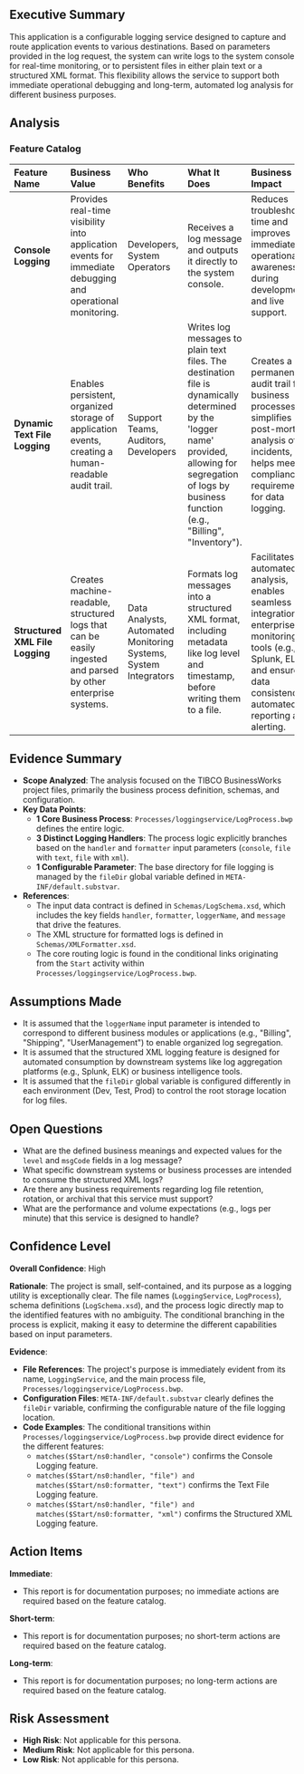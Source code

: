 ## Executive Summary

This application is a configurable logging service designed to capture and route application events to various destinations. Based on parameters provided in the log request, the system can write logs to the system console for real-time monitoring, or to persistent files in either plain text or a structured XML format. This flexibility allows the service to support both immediate operational debugging and long-term, automated log analysis for different business purposes.

## Analysis

### Feature Catalog

| Feature Name | Business Value | Who Benefits | What It Does | Business Impact |
| :--- | :--- | :--- | :--- | :--- |
| **Console Logging** | Provides real-time visibility into application events for immediate debugging and operational monitoring. | Developers, System Operators | Receives a log message and outputs it directly to the system console. | Reduces troubleshooting time and improves immediate operational awareness during development and live support. |
| **Dynamic Text File Logging** | Enables persistent, organized storage of application events, creating a human-readable audit trail. | Support Teams, Auditors, Developers | Writes log messages to plain text files. The destination file is dynamically determined by the 'logger name' provided, allowing for segregation of logs by business function (e.g., "Billing", "Inventory"). | Creates a permanent audit trail for business processes, simplifies post-mortem analysis of incidents, and helps meet compliance requirements for data logging. |
| **Structured XML File Logging** | Creates machine-readable, structured logs that can be easily ingested and parsed by other enterprise systems. | Data Analysts, Automated Monitoring Systems, System Integrators | Formats log messages into a structured XML format, including metadata like log level and timestamp, before writing them to a file. | Facilitates automated log analysis, enables seamless integration with enterprise monitoring tools (e.g., Splunk, ELK), and ensures data consistency for automated reporting and alerting. |

## Evidence Summary

-   **Scope Analyzed**: The analysis focused on the TIBCO BusinessWorks project files, primarily the business process definition, schemas, and configuration.
-   **Key Data Points**:
    -   **1 Core Business Process**: `Processes/loggingservice/LogProcess.bwp` defines the entire logic.
    -   **3 Distinct Logging Handlers**: The process logic explicitly branches based on the `handler` and `formatter` input parameters (`console`, `file` with `text`, `file` with `xml`).
    -   **1 Configurable Parameter**: The base directory for file logging is managed by the `fileDir` global variable defined in `META-INF/default.substvar`.
-   **References**:
    -   The input data contract is defined in `Schemas/LogSchema.xsd`, which includes the key fields `handler`, `formatter`, `loggerName`, and `message` that drive the features.
    -   The XML structure for formatted logs is defined in `Schemas/XMLFormatter.xsd`.
    -   The core routing logic is found in the conditional links originating from the `Start` activity within `Processes/loggingservice/LogProcess.bwp`.

## Assumptions Made

-   It is assumed that the `loggerName` input parameter is intended to correspond to different business modules or applications (e.g., "Billing", "Shipping", "UserManagement") to enable organized log segregation.
-   It is assumed that the structured XML logging feature is designed for automated consumption by downstream systems like log aggregation platforms (e.g., Splunk, ELK) or business intelligence tools.
-   It is assumed that the `fileDir` global variable is configured differently in each environment (Dev, Test, Prod) to control the root storage location for log files.

## Open Questions

-   What are the defined business meanings and expected values for the `level` and `msgCode` fields in a log message?
-   What specific downstream systems or business processes are intended to consume the structured XML logs?
-   Are there any business requirements regarding log file retention, rotation, or archival that this service must support?
-   What are the performance and volume expectations (e.g., logs per minute) that this service is designed to handle?

## Confidence Level

**Overall Confidence**: High

**Rationale**: The project is small, self-contained, and its purpose as a logging utility is exceptionally clear. The file names (`LoggingService`, `LogProcess`), schema definitions (`LogSchema.xsd`), and the process logic directly map to the identified features with no ambiguity. The conditional branching in the process is explicit, making it easy to determine the different capabilities based on input parameters.

**Evidence**:
-   **File References**: The project's purpose is immediately evident from its name, `LoggingService`, and the main process file, `Processes/loggingservice/LogProcess.bwp`.
-   **Configuration Files**: `META-INF/default.substvar` clearly defines the `fileDir` variable, confirming the configurable nature of the file logging location.
-   **Code Examples**: The conditional transitions within `Processes/loggingservice/LogProcess.bwp` provide direct evidence for the different features:
    -   `matches($Start/ns0:handler, "console")` confirms the Console Logging feature.
    -   `matches($Start/ns0:handler, "file") and matches($Start/ns0:formatter, "text")` confirms the Text File Logging feature.
    -   `matches($Start/ns0:handler, "file") and matches($Start/ns0:formatter, "xml")` confirms the Structured XML Logging feature.

## Action Items

**Immediate**:
-   This report is for documentation purposes; no immediate actions are required based on the feature catalog.

**Short-term**:
-   This report is for documentation purposes; no short-term actions are required based on the feature catalog.

**Long-term**:
-   This report is for documentation purposes; no long-term actions are required based on the feature catalog.

## Risk Assessment

-   **High Risk**: Not applicable for this persona.
-   **Medium Risk**: Not applicable for this persona.
-   **Low Risk**: Not applicable for this persona.
